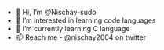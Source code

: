 - 👋 Hi, I’m @Nischay-sudo
- 👀 I’m interested in learning code languages
- 🌱 I’m currently learning C language
- 📫 Reach me - @nischay2004 on twitter
<!---
Nischay-sudo/Nischay-sudo is a ✨ special ✨ repository because its `README.md` (this file) appears on your GitHub profile.
You can click the Preview link to take a look at your changes.
--->
